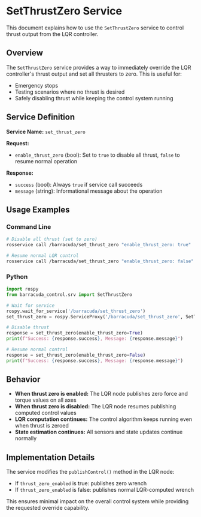 # SetThrustZero Service

This document explains how to use the `SetThrustZero` service to control thrust output from the LQR controller.

## Overview

The `SetThrustZero` service provides a way to immediately override the LQR controller's thrust output and set all thrusters to zero. This is useful for:
- Emergency stops
- Testing scenarios where no thrust is desired
- Safely disabling thrust while keeping the control system running

## Service Definition

**Service Name:** `set_thrust_zero`

**Request:**
- `enable_thrust_zero` (bool): Set to `true` to disable all thrust, `false` to resume normal operation

**Response:**
- `success` (bool): Always `true` if service call succeeds
- `message` (string): Informational message about the operation

## Usage Examples

### Command Line
```bash
# Disable all thrust (set to zero)
rosservice call /barracuda/set_thrust_zero "enable_thrust_zero: true"

# Resume normal LQR control
rosservice call /barracuda/set_thrust_zero "enable_thrust_zero: false"
```

### Python
```python
import rospy
from barracuda_control.srv import SetThrustZero

# Wait for service
rospy.wait_for_service('/barracuda/set_thrust_zero')
set_thrust_zero = rospy.ServiceProxy('/barracuda/set_thrust_zero', SetThrustZero)

# Disable thrust
response = set_thrust_zero(enable_thrust_zero=True)
print(f"Success: {response.success}, Message: {response.message}")

# Resume normal control
response = set_thrust_zero(enable_thrust_zero=False)
print(f"Success: {response.success}, Message: {response.message}")
```

## Behavior

- **When thrust zero is enabled:** The LQR node publishes zero force and torque values on all axes
- **When thrust zero is disabled:** The LQR node resumes publishing computed control values
- **LQR computation continues:** The control algorithm keeps running even when thrust is zeroed
- **State estimation continues:** All sensors and state updates continue normally

## Implementation Details

The service modifies the `publishControl()` method in the LQR node:
- If `thrust_zero_enabled` is true: publishes zero wrench
- If `thrust_zero_enabled` is false: publishes normal LQR-computed wrench

This ensures minimal impact on the overall control system while providing the requested override capability.